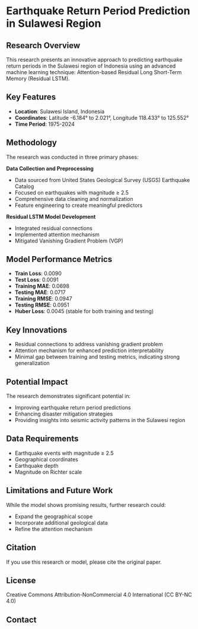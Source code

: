 # Earthquake Return Period Prediction in Sulawesi Region

## Research Overview

This research presents an innovative approach to predicting earthquake return periods in the Sulawesi region of Indonesia using an advanced machine learning technique: Attention-based Residual Long Short-Term Memory (Residual LSTM). 

## Key Features

- **Location**: Sulawesi Island, Indonesia
- **Coordinates**: Latitude -6.184° to 2.021°, Longitude 118.433° to 125.552°
- **Time Period**: 1975-2024

## Methodology

The research was conducted in three primary phases:

**Data Collection and Preprocessing**
   - Data sourced from United States Geological Survey (USGS) Earthquake Catalog
   - Focused on earthquakes with magnitude ≥ 2.5
   - Comprehensive data cleaning and normalization
   - Feature engineering to create meaningful predictors

**Residual LSTM Model Development**
   - Integrated residual connections
   - Implemented attention mechanism
   - Mitigated Vanishing Gradient Problem (VGP)

## Model Performance Metrics

- **Train Loss**: 0.0090
- **Test Loss**: 0.0091
- **Training MAE**: 0.0698
- **Testing MAE**: 0.0717
- **Training RMSE**: 0.0947
- **Testing RMSE**: 0.0951
- **Huber Loss**: 0.0045 (stable for both training and testing)

## Key Innovations

- Residual connections to address vanishing gradient problem
- Attention mechanism for enhanced prediction interpretability
- Minimal gap between training and testing metrics, indicating strong generalization

## Potential Impact

The research demonstrates significant potential in:
- Improving earthquake return period predictions
- Enhancing disaster mitigation strategies
- Providing insights into seismic activity patterns in the Sulawesi region

## Data Requirements

- Earthquake events with magnitude ≥ 2.5
- Geographical coordinates
- Earthquake depth
- Magnitude on Richter scale

## Limitations and Future Work

While the model shows promising results, further research could:
- Expand the geographical scope
- Incorporate additional geological data
- Refine the attention mechanism

## Citation

If you use this research or model, please cite the original paper.

## License

Creative Commons Attribution-NonCommercial 4.0 International (CC BY-NC 4.0)

## Contact

